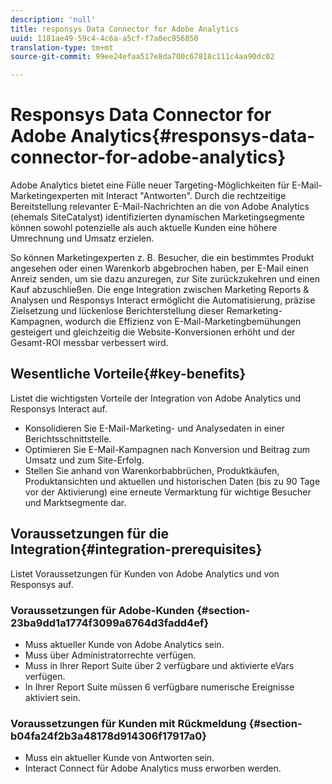 ```yaml
---
description: 'null'
title: responsys Data Connector for Adobe Analytics
uuid: 1181ae49-59c4-4c6a-a5cf-f7a0ec956850
translation-type: tm+mt
source-git-commit: 99ee24efaa517e8da700c67818c111c4aa90dc02

---
```



# Responsys Data Connector for Adobe Analytics{#responsys-data-connector-for-adobe-analytics}

Adobe Analytics bietet eine Fülle neuer Targeting-Möglichkeiten für E-Mail-Marketingexperten mit Interact "Antworten". Durch die rechtzeitige Bereitstellung relevanter E-Mail-Nachrichten an die von Adobe Analytics (ehemals SiteCatalyst) identifizierten dynamischen Marketingsegmente können sowohl potenzielle als auch aktuelle Kunden eine höhere Umrechnung und Umsatz erzielen.

So können Marketingexperten z. B. Besucher, die ein bestimmtes Produkt angesehen oder einen Warenkorb abgebrochen haben, per E-Mail einen Anreiz senden, um sie dazu anzuregen, zur Site zurückzukehren und einen Kauf abzuschließen. Die enge Integration zwischen Marketing Reports &amp; Analysen und Responsys Interact ermöglicht die Automatisierung, präzise Zielsetzung und lückenlose Berichterstellung dieser Remarketing-Kampagnen, wodurch die Effizienz von E-Mail-Marketingbemühungen gesteigert und gleichzeitig die Website-Konversionen erhöht und der Gesamt-ROI messbar verbessert wird.

## Wesentliche Vorteile{#key-benefits}

Listet die wichtigsten Vorteile der Integration von Adobe Analytics und Responsys Interact auf.

* Konsolidieren Sie E-Mail-Marketing- und Analysedaten in einer Berichtsschnittstelle.
* Optimieren Sie E-Mail-Kampagnen nach Konversion und Beitrag zum Umsatz und zum Site-Erfolg.
* Stellen Sie anhand von Warenkorbabbrüchen, Produktkäufen, Produktansichten und aktuellen und historischen Daten (bis zu 90 Tage vor der Aktivierung) eine erneute Vermarktung für wichtige Besucher und Marktsegmente dar.

## Voraussetzungen für die Integration{#integration-prerequisites}

Listet Voraussetzungen für Kunden von Adobe Analytics und von Responsys auf.

### Voraussetzungen für Adobe-Kunden {#section-23ba9dd1a1774f3099a6764d3fadd4ef}

* Muss aktueller Kunde von Adobe Analytics sein.
* Muss über Administratorrechte verfügen.
* Muss in Ihrer Report Suite über 2 verfügbare und aktivierte eVars verfügen.
* In Ihrer Report Suite müssen 6 verfügbare numerische Ereignisse aktiviert sein.

### Voraussetzungen für Kunden mit Rückmeldung {#section-b04fa24f2b3a48178d914306f17917a0}

* Muss ein aktueller Kunde von Antworten sein.
* Interact Connect für Adobe Analytics muss erworben werden.
